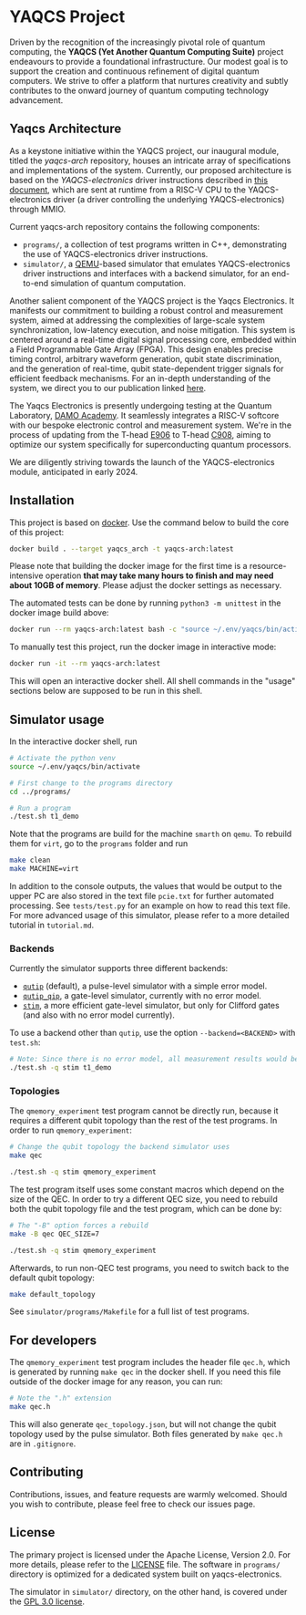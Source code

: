 # YAQCS Project
Driven by the recognition of the increasingly pivotal role of quantum computing, the <strong>YAQCS (Yet Another Quantum Computing Suite)</strong> project endeavours to provide a foundational infrastructure. Our modest goal is to support the creation and continuous refinement of digital quantum computers. We strive to offer a platform that nurtures creativity and subtly contributes to the onward journey of quantum computing technology advancement.

## Yaqcs Architecture
As a keystone initiative within the YAQCS project, our inaugural module, titled the <em>yaqcs-arch</em> repository, houses an intricate array of specifications and implementations of the system. Currently, our proposed architecture is based on the <em>YAQCS-electronics</em> driver instructions described in [this document](https://arxiv.org/abs/2305.14304), which are sent at runtime from a RISC-V CPU to the YAQCS-electronics driver (a driver controlling the underlying YAQCS-electronics) through MMIO.

Current yaqcs-arch repository contains the following components:
* `programs/`, a collection of test programs written in C++, demonstrating the use of YAQCS-electronics driver instructions.
* `simulator/`, a [QEMU](https://www.qemu.org)-based simulator that emulates YAQCS-electronics driver instructions and interfaces with a backend simulator, for an end-to-end simulation of quantum computation.

Another salient component of the YAQCS project is the Yaqcs Electronics. It manifests our commitment to building a robust control and measurement system, aimed at addressing the complexities of large-scale system synchronization, low-latency execution, and noise mitigation. This system is centered around a real-time digital signal processing core, embedded within a Field Programmable Gate Array (FPGA). This design enables precise timing control, arbitrary waveform generation, qubit state discrimination, and the generation of real-time, qubit state-dependent trigger signals for efficient feedback mechanisms. For an in-depth understanding of the system, we direct you to our publication linked [here](https://doi.org/10.1063/5.0085467).

The Yaqcs Electronics is presently undergoing testing at the Quantum Laboratory, [DAMO Academy](https://damo.alibaba.com/). It seamlessly integrates a RISC-V softcore with our bespoke electronic control and measurement system. We're in the process of updating from the T-head [E906](https://img.102.alibaba.com/1626084219353/73250d17edd7f07517dc23392807c346.pdf) to T-head [C908](https://img.102.alibaba.com/1686197152629/cc9eb98f11e41a47bb298ead4915e0c6.pdf), aiming to optimize our system specifically for superconducting quantum processors.

We are diligently striving towards the launch of the YAQCS-electronics module, anticipated in early 2024.
## Installation

This project is based on [docker](https://www.docker.com/get-started). Use the command below to build the core of this project:
```bash
docker build . --target yaqcs_arch -t yaqcs-arch:latest
```

Please note that building the docker image for the first time is a resource-intensive operation **that may take many hours to finish and may need about 10GB of memory**. Please adjust the docker settings as necessary.

The automated tests can be done by running `python3 -m unittest` in the docker image build above:
```bash
docker run --rm yaqcs-arch:latest bash -c "source ~/.env/yaqcs/bin/activate && python3 -m unittest"
```

To manually test this project, run the docker image in interactive mode:
```bash
docker run -it --rm yaqcs-arch:latest
```

This will open an interactive docker shell. All shell commands in the "usage" sections below are supposed to be run in this shell.

## Simulator usage

In the interactive docker shell, run
```bash
# Activate the python venv
source ~/.env/yaqcs/bin/activate

# First change to the programs directory
cd ../programs/

# Run a program
./test.sh t1_demo

```

Note that the programs are build for the machine `smarth` on `qemu`. To rebuild them for `virt`, go to the `programs` folder and run
```bash
make clean
make MACHINE=virt
```

In addition to the console outputs, the values that would be output to the upper PC are also stored in the text file `pcie.txt` for further automated processing. See `tests/test.py` for an example on how to read this text file. For more advanced usage of this simulator, please refer to a more detailed tutorial in `tutorial.md`.

### Backends

Currently the simulator supports three different backends:
* [`qutip`](https://github.com/qutip/qutip) (default), a pulse-level simulator with a simple error model.
* [`qutip_qip`](https://github.com/qutip/qutip-qip), a gate-level simulator, currently with no error model.
* [`stim`](https://github.com/quantumlib/Stim), a more efficient gate-level simulator, but only for Clifford gates (and also with no error model currently).

To use a backend other than `qutip`, use the option `--backend=<BACKEND>` with `test.sh`:
```bash
# Note: Since there is no error model, all measurement results would be 1000
./test.sh -q stim t1_demo
```

### Topologies

The `qmemory_experiment` test program cannot be directly run, because it requires a different qubit topology than the rest of the test programs. In order to run `qmemory_experiment`:
```bash
# Change the qubit topology the backend simulator uses
make qec

./test.sh -q stim qmemory_experiment
```

The test program itself uses some constant macros which depend on the size of the QEC. In order to try a different QEC size, you need to rebuild both the qubit topology file and the test program, which can be done by:
```bash
# The "-B" option forces a rebuild
make -B qec QEC_SIZE=7

./test.sh -q stim qmemory_experiment
```

Afterwards, to run non-QEC test programs, you need to switch back to the default qubit topology:
```bash
make default_topology
```

See `simulator/programs/Makefile` for a full list of test programs.

## For developers

The `qmemory_experiment` test program includes the header file `qec.h`, which is generated by running `make qec` in the docker shell. If you need this file outside of the docker image for any reason, you can run:
```bash
# Note the ".h" extension
make qec.h
```
This will also generate `qec_topology.json`, but will not change the qubit topology used by the pulse simulator. Both files generated by `make qec.h` are in `.gitignore`.

## Contributing
Contributions, issues, and feature requests are warmly welcomed. Should you wish to contribute, please feel free to check our issues page.

## License
The primary project is licensed under the Apache License, Version 2.0. For more details, please refer to the [LICENSE](LICENSE) file. The software in `programs/` directory is optimized for a dedicated system built on yaqcs-electronics.

The simulator in `simulator/` directory, on the other hand, is covered under the [GPL 3.0 license](COPYING).
